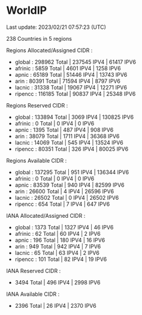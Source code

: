 # WorldIP

Last update: 2023/02/21 07:57:23 (UTC)

238 Countries in 5 regions

Regions Allocated/Assigned CIDR :

- global : 298962 Total | 237545 IPV4 | 61417 IPV6
- afrinic : 5859 Total | 4601 IPV4 | 1258 IPV6
- apnic : 65189 Total | 51446 IPV4 | 13743 IPV6
- arin : 80391 Total | 71594 IPV4 | 8797 IPV6
- lacnic : 31338 Total | 19067 IPV4 | 12271 IPV6
- ripencc : 116185 Total | 90837 IPV4 | 25348 IPV6

Regions Reserved CIDR :

- global : 133894 Total | 3069 IPV4 | 130825 IPV6
- afrinic : 0 Total | 0 IPV4 | 0 IPV6
- apnic : 1395 Total | 487 IPV4 | 908 IPV6
- arin : 38079 Total | 1711 IPV4 | 36368 IPV6
- lacnic : 14069 Total | 545 IPV4 | 13524 IPV6
- ripencc : 80351 Total | 326 IPV4 | 80025 IPV6

Regions Available CIDR :

- global : 137295 Total | 951 IPV4 | 136344 IPV6
- afrinic : 0 Total | 0 IPV4 | 0 IPV6
- apnic : 83539 Total | 940 IPV4 | 82599 IPV6
- arin : 26600 Total | 4 IPV4 | 26596 IPV6
- lacnic : 26502 Total | 0 IPV4 | 26502 IPV6
- ripencc : 654 Total | 7 IPV4 | 647 IPV6

IANA Allocated/Assigned CIDR :

- global : 1373 Total | 1327 IPV4 | 46 IPV6
- afrinic : 62 Total | 60 IPV4 | 2 IPV6
- apnic : 196 Total | 180 IPV4 | 16 IPV6
- arin : 949 Total | 942 IPV4 | 7 IPV6
- lacnic : 65 Total | 63 IPV4 | 2 IPV6
- ripencc : 101 Total | 82 IPV4 | 19 IPV6

IANA Reserved CIDR :

- 3494 Total | 496 IPV4 | 2998 IPV6

IANA Available CIDR :

- 2396 Total | 26 IPV4 | 2370 IPV6
